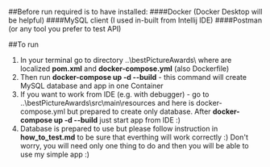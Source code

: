 ##Before run required is to have installed:
####Docker (Docker Desktop will be helpful)
####MySQL client (I used in-built from Intellij IDE)
####Postman (or any tool you prefer to test API)

##To run
1) In your terminal go to directory ..\bestPictureAwards\ where are localized  **pom.xml** 
and **docker-compose.yml** (also Dockerfile)
2) Then run **docker-compose up -d --build** - this command will create MySQL database and app in one Container
3) If you want to work from IDE (e.g. with debugger) - go to ..\bestPictureAwards\src\main\resources and here is docker-compose.yml but prepared to create only database. After **docker-compose up -d --build** just start app from IDE :)
4) Database is prepared to use but please follow instruction in **how_to_test.md** to be sure that everthing will work correctly :) Don't worry, you will need only one thing to do and then you will be able to use my simple app :)